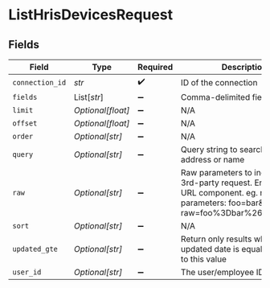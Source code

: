 # ListHrisDevicesRequest


## Fields

| Field                                                                                                                                            | Type                                                                                                                                             | Required                                                                                                                                         | Description                                                                                                                                      |
| ------------------------------------------------------------------------------------------------------------------------------------------------ | ------------------------------------------------------------------------------------------------------------------------------------------------ | ------------------------------------------------------------------------------------------------------------------------------------------------ | ------------------------------------------------------------------------------------------------------------------------------------------------ |
| `connection_id`                                                                                                                                  | *str*                                                                                                                                            | :heavy_check_mark:                                                                                                                               | ID of the connection                                                                                                                             |
| `fields`                                                                                                                                         | List[*str*]                                                                                                                                      | :heavy_minus_sign:                                                                                                                               | Comma-delimited fields to return                                                                                                                 |
| `limit`                                                                                                                                          | *Optional[float]*                                                                                                                                | :heavy_minus_sign:                                                                                                                               | N/A                                                                                                                                              |
| `offset`                                                                                                                                         | *Optional[float]*                                                                                                                                | :heavy_minus_sign:                                                                                                                               | N/A                                                                                                                                              |
| `order`                                                                                                                                          | *Optional[str]*                                                                                                                                  | :heavy_minus_sign:                                                                                                                               | N/A                                                                                                                                              |
| `query`                                                                                                                                          | *Optional[str]*                                                                                                                                  | :heavy_minus_sign:                                                                                                                               | Query string to search. eg. email address or name                                                                                                |
| `raw`                                                                                                                                            | *Optional[str]*                                                                                                                                  | :heavy_minus_sign:                                                                                                                               | Raw parameters to include in the 3rd-party request. Encoded as a URL component. eg. raw parameters: foo=bar&zoo=bar -> raw=foo%3Dbar%26zoo%3Dbar |
| `sort`                                                                                                                                           | *Optional[str]*                                                                                                                                  | :heavy_minus_sign:                                                                                                                               | N/A                                                                                                                                              |
| `updated_gte`                                                                                                                                    | *Optional[str]*                                                                                                                                  | :heavy_minus_sign:                                                                                                                               | Return only results whose updated date is equal or greater to this value                                                                         |
| `user_id`                                                                                                                                        | *Optional[str]*                                                                                                                                  | :heavy_minus_sign:                                                                                                                               | The user/employee ID to filter by                                                                                                                |